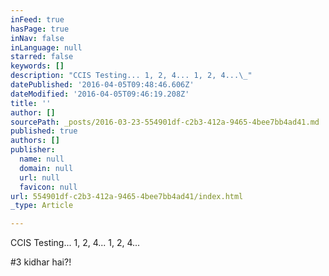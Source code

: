```yaml
---
inFeed: true
hasPage: true
inNav: false
inLanguage: null
starred: false
keywords: []
description: "CCIS Testing... 1, 2, 4... 1, 2, 4...\_"
datePublished: '2016-04-05T09:48:46.606Z'
dateModified: '2016-04-05T09:46:19.208Z'
title: ''
author: []
sourcePath: _posts/2016-03-23-554901df-c2b3-412a-9465-4bee7bb4ad41.md
published: true
authors: []
publisher:
  name: null
  domain: null
  url: null
  favicon: null
url: 554901df-c2b3-412a-9465-4bee7bb4ad41/index.html
_type: Article

---
```

CCIS Testing... 1, 2, 4... 1, 2, 4... 

\#3 kidhar hai?!